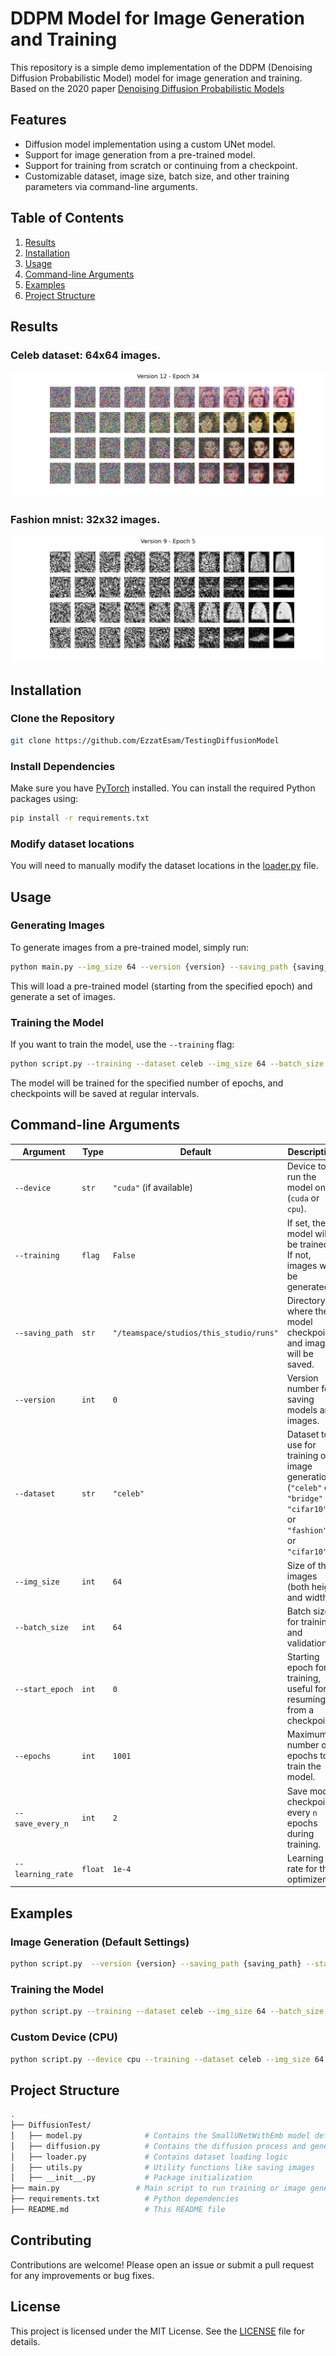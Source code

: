 
# DDPM Model for Image Generation and Training
This repository is a simple demo implementation of the DDPM (Denoising Diffusion Probabilistic Model) model for image generation and training.
Based on the 2020 paper [Denoising Diffusion Probabilistic Models](https://arxiv.org/abs/2006.11239)

## Features
- Diffusion model implementation using a custom UNet model.
- Support for image generation from a pre-trained model.
- Support for training from scratch or continuing from a checkpoint.
- Customizable dataset, image size, batch size, and other training parameters via command-line arguments.

## Table of Contents
1. [Results](#results)
2. [Installation](#installation)
3. [Usage](#usage)
4. [Command-line Arguments](#command-line-arguments)
5. [Examples](#examples)
6. [Project Structure](#project-structure)

## Results
### Celeb dataset: 64x64 images.
![image](.images/celebv12.png)

### Fashion mnist: 32x32 images.
![image](.images/fashionmnist.png) 



## Installation

### Clone the Repository
```bash
git clone https://github.com/EzzatEsam/TestingDiffusionModel
```

### Install Dependencies
Make sure you have [PyTorch](https://pytorch.org/) installed. You can install the required Python packages using:
```bash
pip install -r requirements.txt
```
### Modify dataset locations
You will need to manually modify the dataset locations in the [loader.py](DiffusionTest/loader.py) file.

## Usage

### Generating Images
To generate images from a pre-trained model, simply run:
```bash
python main.py --img_size 64 --version {version} --saving_path {saving_path} --start_epoch {start_epoch}
```

This will load a pre-trained model (starting from the specified epoch) and generate a set of images.

### Training the Model
If you want to train the model, use the `--training` flag:
```bash
python script.py --training --dataset celeb --img_size 64 --batch_size 64 --start_epoch 0 --epochs 1001 --learning_rate 1e-4 --save_every_n 2
```

The model will be trained for the specified number of epochs, and checkpoints will be saved at regular intervals.

## Command-line Arguments

| Argument           | Type    | Default                                              | Description                                                                                            |
|--------------------|---------|------------------------------------------------------|--------------------------------------------------------------------------------------------------------|
| `--device`         | `str`   | `"cuda"` (if available)                              | Device to run the model on (`cuda` or `cpu`).                                                           |
| `--training`       | `flag`  | `False`                                              | If set, the model will be trained. If not, images will be generated.                                    |
| `--saving_path`    | `str`   | `"/teamspace/studios/this_studio/runs"`              | Directory where the model checkpoints and images will be saved.                                         |
| `--version`        | `int`   | `0`                                                 | Version number for saving models and images.                                                            |
| `--dataset`        | `str`   | `"celeb"`                                            | Dataset to use for training or image generation (`"celeb"` or `"bridge"` or `"cifar10"` or `"fashion"` or `"cifar10"`).                               |
| `--img_size`       | `int`   | `64`                                                 | Size of the images (both height and width).                                                             |
| `--batch_size`     | `int`   | `64`                                                 | Batch size for training and validation.                                                                 |
| `--start_epoch`    | `int`   | `0`                                                 | Starting epoch for training, useful for resuming from a checkpoint.                                     |
| `--epochs`         | `int`   | `1001`                                               | Maximum number of epochs to train the model.                                                              |
| `--save_every_n`   | `int`   | `2`                                                  | Save model checkpoint every `n` epochs during training.                                                 |
| `--learning_rate`  | `float` | `1e-4`                                               | Learning rate for the optimizer.                                                                        |

## Examples

### Image Generation (Default Settings)
```bash
python script.py  --version {version} --saving_path {saving_path} --start_epoch {start_epoch}
```

### Training the Model
```bash
python script.py --training --dataset celeb --img_size 64 --batch_size 64 --start_epoch 33 --epochs 1001 --learning_rate 1e-4 --save_every_n 2
```

### Custom Device (CPU)
```bash
python script.py --device cpu --training --dataset celeb --img_size 64 --batch_size 32 --start_epoch 0 --epochs 500
```

## Project Structure

```bash
.
├── DiffusionTest/
│   ├── model.py              # Contains the SmallUNetWithEmb model definition
│   ├── diffusion.py          # Contains the diffusion process and generation logic
│   ├── loader.py             # Contains dataset loading logic
│   ├── utils.py              # Utility functions like saving images
│   ├── __init__.py           # Package initialization
├── main.py                 # Main script to run training or image generation
├── requirements.txt          # Python dependencies
├── README.md                 # This README file
```

## Contributing

Contributions are welcome! Please open an issue or submit a pull request for any improvements or bug fixes.

## License

This project is licensed under the MIT License. See the [LICENSE](LICENSE) file for details.


